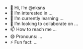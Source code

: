 - 👋 Hi, I’m @nksns
- 👀 I’m interested in ...
- 🌱 I’m currently learning ...
- 💞️ I’m looking to collaborate on ...
- 📫 How to reach me ...
- 😄 Pronouns: ...
- ⚡ Fun fact: ...

<!---
neksonss/neksonss is a ✨ special ✨ repository because its `README.md` (this file) appears on your GitHub profile.
You can click the Preview link to take a look at your changes.
--->
